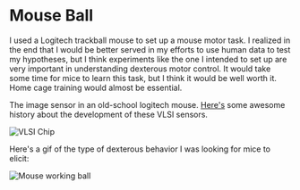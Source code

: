 # Mouse Ball

I used a Logitech trackball mouse to set up a mouse motor task. I realized in the end that I would be better served in my efforts to use human data to test my hypotheses, but I think experiments like the one I intended to set up are very important in understanding dexterous motor control. It would take some time for mice to learn this task, but I think it would be well worth it. Home cage training would almost be essential.

The image sensor in an old-school logitech mouse. [Here's](https://electronics.stackexchange.com/questions/420067/help-identifying-a-cmos-optical-mouse-sensor) some awesome history about the development of these VLSI sensors.

<img src="/phd/images/chip.jpg" alt="VLSI Chip">

Here's a gif of the type of dexterous behavior I was looking for mice to elicit:

<img src="/phd/images/mouseball.gif" loop = "-1" alt="Mouse working ball">
